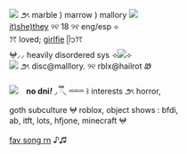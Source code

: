 ![](https://files.catbox.moe/9xbq0s.gif) ౨ৎ marble ) marrow ) mallory ![](https://files.catbox.moe/qqtd24.gif)
<br/>[it)she)they](https://prns.cc/sjjma) ୨୧ 18 ୨୧ eng/esp ⟡<br/>
ꔫ loved; [girlfie](https://github.com/animaticbattle) ᥫ᭡ꔫ
<br/>𖤍⸝⸝ heavily disordered sys
⟢![](https://files.catbox.moe/52hbiy.gif)⟣
<br/>![](https://files.catbox.moe/kq8wi5.gif)
౨ৎ disc@malllory. ୨୧ rblx@hailrot Ꮺ
<br/><br/>
![](https://files.catbox.moe/2n01wz.gif)⠀
<b>no dni<em>!</b></em> ◞ ྀི◟ ⏔⏔⏔ ꒱ interests ౨ৎ horror, <br/>
goth subculture 𖤍 roblox, object shows : bfdi, <br/>
ab, itft, lots, hfjone, minecraft 𖤍
<br/><br/>
[fav song rn](https://youtu.be/A56f_FjEVzg?si=GsicZglQDOhuY5__) ♪♫